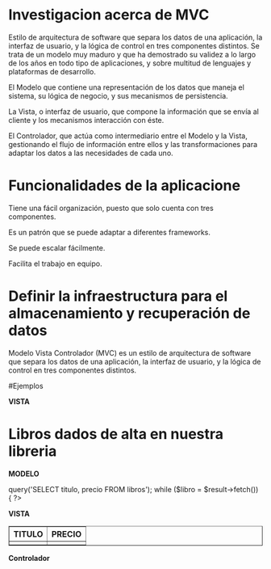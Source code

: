 
# Investigacion acerca de MVC
Estilo de arquitectura de software que separa los datos de una aplicación, la interfaz de usuario, y la lógica de control en tres componentes distintos.
Se trata de un modelo muy maduro y que ha demostrado su validez a lo largo de los años en todo tipo de aplicaciones, y sobre multitud de lenguajes y plataformas de desarrollo.

El Modelo que contiene una representación de los datos que maneja el sistema, su lógica de negocio, y sus mecanismos de persistencia.

La Vista, o interfaz de usuario, que compone la información que se envía al cliente y los mecanismos interacción con éste.

El Controlador, que actúa como intermediario entre el Modelo y la Vista, gestionando el flujo de información entre ellos y las transformaciones para adaptar los datos a las necesidades de cada uno.

# Funcionalidades de la aplicacione
Tiene una fácil organización, puesto que solo cuenta con tres componentes.

Es un patrón que se puede adaptar a diferentes frameworks.

Se puede escalar fácilmente.

Facilita el trabajo en equipo.

# Definir la infraestructura para el almacenamiento y recuperación de datos
Modelo Vista Controlador (MVC) es un estilo de arquitectura de software que separa los datos de una aplicación, la interfaz de usuario, y la lógica de control en tres componentes distintos.

#Ejemplos 

**VISTA**

<html>
   <head>
      <title>LIBRERIA UAZON</title>
   </head>
   <body>
     <h1>Libros dados de alta en nuestra libreria</h1>
     <table border="1">
        <tr>
           <th>TITULO</th>
           <th>PRECIO</th>
        </tr>



**MODELO**

<?php
   $db = new PDO('mysql:host=localhost;dbname=uazon', 'comprador', 'proweb2013');
   $result = $db->query('SELECT titulo, precio FROM libros');
   while ($libro = $result->fetch()) {
?>
**VISTA**

<tr>
   <td><?php echo $libro['titulo']?></td>
   <td><?php echo number_format($libro['precio'],2)?></td>
</tr>
<?php
}
?>
</table>
</body>
</html>

**Controlador**
<?php
//La carpeta donde buscaremos los controladores
define ('CONTROLLERS_FOLDER', "controllers/");

//Si no se indica un controlador, este es el controlador que se usará
define ('DEFAULT_CONTROLLER', "libros");

 //Si no se indica una acción, esta acción es la que se usará
define ('DEFAULT_ACTION', "listar");

//Obtenemos el controlador.
//Si el usuario no lo introduce, seleccionamos el de por defecto.
$controller = DEFAULT_CONTROLLER;
if ( !empty ( $_GET[ 'controller' ] ) )
   $controller = $_GET [ 'controller' ];

$action = DEFAULT_ACTION;
// Obtenemos la acción seleccionada.
// Si el usuario no la introduce, seleccionamos la de por defecto.
if ( !empty ( $_GET [ 'action' ] ) )
    $action = $_GET [ 'action' ];

//Ya tenemos el controlador y la accion
//Formamos el nombre del fichero que contiene nuestro controlador
$controller = CONTROLLERS_FOLDER . $controller . '_controller.php';

//Si la variable ($controller) es un fichero lo requerimos
if ( is_file ( $controller ) )
   require_once ($controller)
else
   die ('El controlador no existe - 404 not found');

//Si la variable $action es una función la ejecutamos o detenemos el script
if ( is_callable ($action) )
   $action();
else
   die ('La accion no existe - 404 not found');
   


   
## 🔗 Links
[![portfolio](https://img.shields.io/badge/my_portfolio-000?style=for-the-badge&logo=ko-fi&logoColor=white)](https://github.com/ZahiritaRuiz/Zahirita-MVC)


